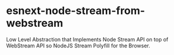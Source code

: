 # esnext-node-stream-from-webstream
Low Level Abstraction that Implements Node Stream API on top of WebStream API so NodeJS Stream Polyfill for the Browser.

```js

```
